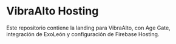 # VibraAlto Hosting

Este repositorio contiene la landing para VibraAlto, con Age Gate, integración de ExoLeón y configuración de Firebase Hosting.
